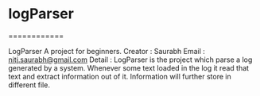 # logParser
============

LogParser A project for beginners.
Creator : Saurabh
Email   : nitj.saurabh@gmail.com
Detail  :
LogParser is the project which parse a log generated by a system.
Whenever some text loaded in the log it read that text and extract information out of it. Information will further store in different file.
